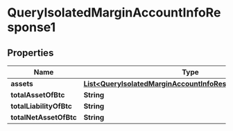 

# QueryIsolatedMarginAccountInfoResponse1


## Properties

| Name | Type | Description | Notes |
|------------ | ------------- | ------------- | -------------|
|**assets** | [**List&lt;QueryIsolatedMarginAccountInfoResponse1AssetsInner&gt;**](QueryIsolatedMarginAccountInfoResponse1AssetsInner.md) |  |  [optional] |
|**totalAssetOfBtc** | **String** |  |  [optional] |
|**totalLiabilityOfBtc** | **String** |  |  [optional] |
|**totalNetAssetOfBtc** | **String** |  |  [optional] |



